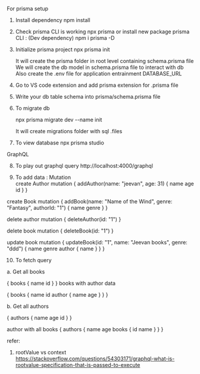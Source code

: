 For prisma setup
1. Install dependency 
    npm install

2. Check prisma CLI is working 
    npx prisma
    or install new package
    prisma CLI : (Dev dependency)
    npm i  prisma -D  

3. Initialize prisma project
   npx prisma init

   It will create the prisma folder in root level  containing schema.prisma file 
   We will create the db model in schema.prisma file to interact with db
   Also create the .env file for application entrainment 
   DATABASE_URL 

4. Go to VS code extension and add prisma extension for .prisma file

5. Write your db table schema into prisma/schema.prisma file

6. To migrate db 

   npx prisma migrate dev --name init

   It will create migrations folder with sql .files

7. To view database 
   npx prisma studio  

GraphQL   

8. To play out graphql query 
   http://localhost:4000/graphql


9. To add data : Mutation  
create Author
mutation {
  addAuthor(name: "jeevan", age: 31) {
    name
    age
    id
  }
} 

create Book
mutation {
  addBook(name: "Name of the Wind", genre: "Fantasy", authorId: "1") {
    name
    genre
  }
}

delete author
mutation {
     deleteAuthor(id: "1")
}

delete book
mutation {
     deleteBook(id: "1")
}

update book
mutation {
  updateBook(id: "1", name: "Jeevan books", genre: "ddd") {
    name
    genre
    author {
      name
    }
  }
}


10. To fetch query 

a. Get all books

{
  books {
    name
    id
  }
}
books with author data 

{
  books {
    name
    id
    author {
      name
      age
    }
  }
}

b. Get all authors

{
  authors {
    name
    age
    id
  }
}

author with all books
{
  authors {
    name
    age
    books {
      id
      name
    }
  }
}


refer:
1. rootValue vs context 
  https://stackoverflow.com/questions/54303171/graphql-what-is-rootvalue-specification-that-is-passed-to-execute